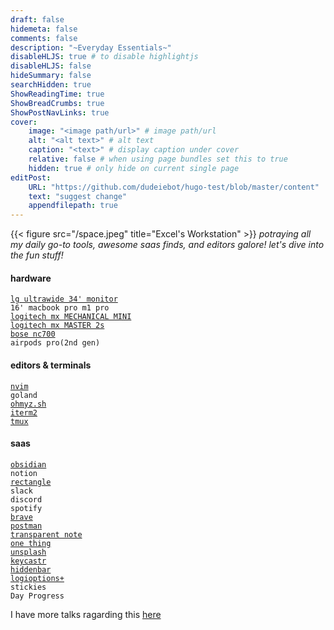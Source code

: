 ```yaml
---
draft: false
hidemeta: false
comments: false
description: "~Everyday Essentials~"
disableHLJS: true # to disable highlightjs
disableHLJS: false
hideSummary: false
searchHidden: true
ShowReadingTime: true
ShowBreadCrumbs: true
ShowPostNavLinks: true
cover:
    image: "<image path/url>" # image path/url
    alt: "<alt text>" # alt text
    caption: "<text>" # display caption under cover
    relative: false # when using page bundles set this to true
    hidden: true # only hide on current single page
editPost:
    URL: "https://github.com/dudeiebot/hugo-test/blob/master/content"
    text: "suggest change"
    appendfilepath: true 
---
```


{{< figure src="/space.jpeg" title="Excel's Workstation"  >}}
_potraying all my daily go-to tools, awesome saas finds, and editors galore! let's dive into the fun stuff!_

<!-- <pre> hello </pre> -->

#### hardware  
[`lg ultrawide 34' monitor`](https://www.amazon.co.uk/LG-UltraWide-34WR50QC-compatible-Displayport/dp/B0CCFYGNMX?th=1)  
`16' macbook pro m1 pro`  
[`logitech mx MECHANICAL MINI`](https://www.logitech.com/en-us/products/keyboards/mx-mechanical-mini.920-010551.html)   
[`logitech mx MASTER 2s`](https://www.logitech.com/en-us/eol/mx-master-2s-mouse.910-005137.html)  
[`bose nc700`](https://www.bose.com/p/headphones/bose-noise-cancelling-headphones-700/NC700-HEADPHONEARN.html?dwvar_NC700-HEADPHONEARN_color=BLACK&quantity=1%5C  )  
`airpods pro(2nd gen)`


#### editors & terminals
[`nvim`](https://github.com/dudeiebot/nvim)  
`goland`  
[`ohmyz.sh`](https://ohmyz.sh)  
[`iterm2`](https://iterm2.com)  
[`tmux`](https://github.com/dudeiebot/dotall)

#### saas  
[`obsidian`](https://obsidian.md)  
`notion`  
[`rectangle`](https://rectangleapp.com/)  
`slack`  
`discord`  
`spotify`  
[`brave`](https://brave.com/download/)  
[`postman`](https://www.postman.com)  
[`transparent note`](https://apps.apple.com/us/app/transparent-notes/id974837912)  
[`one thing`](https://apps.apple.com/us/app/one-thing/id1604176982?mt=12)  
[`unsplash`](https://unsplash.com)  
[`keycastr`](https://github.com/keycastr/keycastr)  
[`hiddenbar`](https://apps.apple.com/us/app/hidden-bar/id1452453066?mt=12)  
[`logioptions+`](https://www.logitech.com/en-us/software/options.html)  
`stickies`  
`Day Progress`

I have more talks ragarding this [here](http://excel.ojo/journals/setup/)
